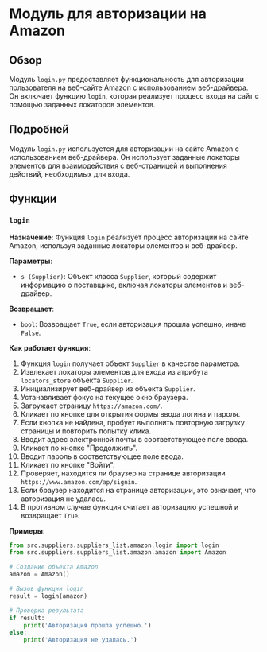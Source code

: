 # Модуль для авторизации на Amazon

## Обзор

Модуль `login.py` предоставляет функциональность для авторизации пользователя на веб-сайте Amazon с использованием веб-драйвера. Он включает функцию `login`, которая реализует процесс входа на сайт с помощью заданных локаторов элементов.

## Подробней

Модуль `login.py` используется для авторизации на сайте Amazon с использованием веб-драйвера. Он использует заданные локаторы элементов для взаимодействия с веб-страницей и выполнения действий, необходимых для входа. 

## Функции

### `login`

**Назначение**: Функция `login` реализует процесс авторизации на сайте Amazon, используя заданные локаторы элементов и веб-драйвер.

**Параметры**:

- `s (Supplier)`: Объект класса `Supplier`, который содержит информацию о поставщике, включая локаторы элементов и веб-драйвер.

**Возвращает**:

- `bool`: Возвращает `True`, если авторизация прошла успешно, иначе `False`.

**Как работает функция**:

1. Функция `login` получает объект `Supplier` в качестве параметра.
2. Извлекает локаторы элементов для входа из атрибута `locators_store` объекта `Supplier`.
3. Инициализирует веб-драйвер из объекта `Supplier`.
4. Устанавливает фокус на текущее окно браузера.
5. Загружает страницу `https://amazon.com/`.
6. Кликает по кнопке для открытия формы ввода логина и пароля.
7. Если кнопка не найдена, пробует выполнить повторную загрузку страницы и повторить попытку клика.
8. Вводит адрес электронной почты в соответствующее поле ввода.
9. Кликает по кнопке "Продолжить".
10. Вводит пароль в соответствующее поле ввода.
11. Кликает по кнопке "Войти".
12. Проверяет, находится ли браузер на странице авторизации `https://www.amazon.com/ap/signin`.
13. Если браузер находится на странице авторизации, это означает, что авторизация не удалась. 
14. В противном случае функция считает авторизацию успешной и возвращает `True`.

**Примеры**:

```python
from src.suppliers.suppliers_list.amazon.login import login
from src.suppliers.suppliers_list.amazon.amazon import Amazon

# Создание объекта Amazon
amazon = Amazon()

# Вызов функции login
result = login(amazon)

# Проверка результата
if result:
    print('Авторизация прошла успешно.')
else:
    print('Авторизация не удалась.')